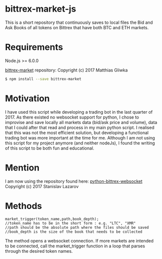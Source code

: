 # bittrex-market-js
This is a short repository that continuously saves to local files the Bid and Ask Books of all tokens on Bittrex that have both BTC and ETH markets.

# Requirements
Node.js >= 6.0.0

[bittrex-market](https://github.com/gliwka/bittrex-market) repository: Copyright (c) 2017 Matthias Gliwka

``` bash
$ npm install --save bittrex-market
```
# Motivation
I have used this script while developing a trading bot in the last quarter of 2017. As there existed no websocket support for python, I chose to improvise and save locally all markets data (bid/ask price and volume), data that I could after that read and process in my main python script. I realised that this was not the most efficient solution, but developing a functional trading bot was more important at the time for me.
Although I am not using this script for my project anymore (and neither nodeJs), I found the writing of this script to be both fun and educational.

# Mention
I am now using the repository found here: [python-bittrex-websocket](https://github.com/slazarov/python-bittrex-websocket)
Copyright (c) 2017 Stanislav Lazarov 

# Methods

```
market_trigger(token_name,path,book_depth);
//token_name has to be in the short form : e.g. "LTC", "XMR"
//path should be the absolute path where the files should be saved
//book_depth is the size of the book that needs to be collected
```
The method opens a websocket connection. If more markets are intended to be connected, call the market_trigger function in a loop that parses through the desired token names. 

